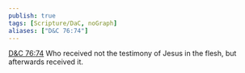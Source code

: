 ```yaml
---
publish: true
tags: [Scripture/DaC, noGraph]
aliases: ["D&C 76:74"]
---
```

[D&C 76:74](https://churchofjesuschrist.org/study/scriptures/dc-testament/dc/76?lang=eng&id=p74#p74) Who received not the testimony of Jesus in the flesh, but afterwards received it.
